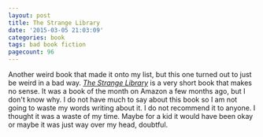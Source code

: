 ```yaml
---
layout: post
title: The Strange Library
date: '2015-03-05 21:03:09'
categories: book
tags: bad book fiction
pagecount: 96
---
```


Another weird book that made it onto my list, but this one
turned out to just be weird in a bad way.
[*The Strange Library*][library-amazon] is a very short book
that makes no sense. It was a book of the month on Amazon
a few months ago, but I don't know why. I do not have
much to say about this book so I am not going to waste
my words writing about it. I do not recommend it to anyone.
I thought it was a waste of my time. Maybe for a kid it would
have been okay or maybe it was just way over my head, doubtful.

[library-amazon]:       http://smile.amazon.com/dp/B00NDTS5E8
